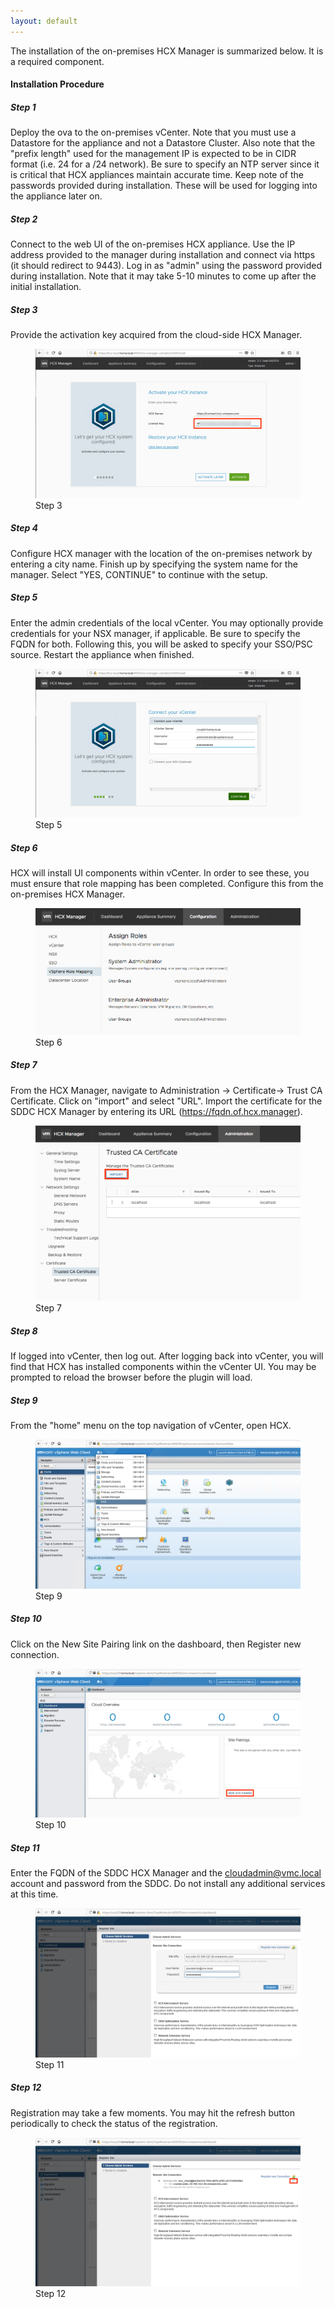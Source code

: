 ```yaml
---
layout: default
---
```



The installation of the on-premises HCX Manager is summarized below. It is a required component.


#### Installation Procedure

##### Step 1
Deploy the ova to the on-premises vCenter. Note that you must use a Datastore for the appliance and not a Datastore Cluster. Also note that the "prefix length" used for the management IP is expected to be in CIDR format (i.e. 24 for a /24 network). Be sure to specify an NTP server since it is critical that HCX appliances maintain accurate time. Keep note of the passwords provided during installation. These will be used for logging into the appliance later on.

##### Step 2
Connect to the web UI of the on-premises HCX appliance. Use the IP address provided to the manager during installation and connect via https (it should redirect to 9443). Log in as "admin" using the password provided during installation. Note that it may take 5-10 minutes to come up after the initial installation.

##### Step 3
Provide the activation key acquired from the cloud-side HCX Manager.

<figure>
  <img src="./illustrations/managerInstall/step03.png">
  <figcaption>Step 3</figcaption>
</figure>

##### Step 4
Configure HCX manager with the location of the on-premises network by entering a city name. Finish up by specifying the system name for the manager. Select "YES, CONTINUE" to continue with the setup.

##### Step 5
Enter the admin credentials of the local vCenter. You may optionally provide credentials for your NSX manager, if applicable. Be sure to specify the FQDN for both. Following this, you will be asked to specify your SSO/PSC source. Restart the appliance when finished.

<figure>
  <img src="./illustrations/managerInstall/step05.png">
  <figcaption>Step 5</figcaption>
</figure>

##### Step 6
HCX will install UI components within vCenter. In order to see these, you must ensure that role mapping has been completed. Configure this from the on-premises HCX Manager.

<figure>
  <img src="./illustrations/managerInstall/step06.png">
  <figcaption>Step 6</figcaption>
</figure>

##### Step 7
From the HCX Manager, navigate to Administration -> Certificate-> Trust CA Certificate. Click on "import" and select "URL". Import the certificate for the SDDC HCX Manager by entering its URL (https://fqdn.of.hcx.manager).

<figure>
  <img src="./illustrations/managerInstall/step07.png">
  <figcaption>Step 7</figcaption>
</figure>

##### Step 8
If logged into vCenter, then log out. After logging back into vCenter, you will find that HCX has installed components within the vCenter UI. You may be prompted to reload the browser before the plugin will load.

##### Step 9
From the "home" menu on the top navigation of vCenter, open HCX.

<figure>
  <img src="./illustrations/managerInstall/step09.png">
  <figcaption>Step 9</figcaption>
</figure>

##### Step 10
Click on the New Site Pairing link on the dashboard, then Register new connection.

<figure>
  <img src="./illustrations/managerInstall/step10.png">
  <figcaption>Step 10</figcaption>
</figure>

##### Step 11
Enter the FQDN of the SDDC HCX Manager and the cloudadmin@vmc.local account and password from the SDDC. Do not install any additional services at this time.

<figure>
  <img src="./illustrations/managerInstall/step11.png">
  <figcaption>Step 11</figcaption>
</figure>

##### Step 12
Registration may take a few moments. You may hit the refresh button periodically to check the status of the registration.

<figure>
  <img src="./illustrations/managerInstall/step12.png">
  <figcaption>Step 12</figcaption>
</figure>

